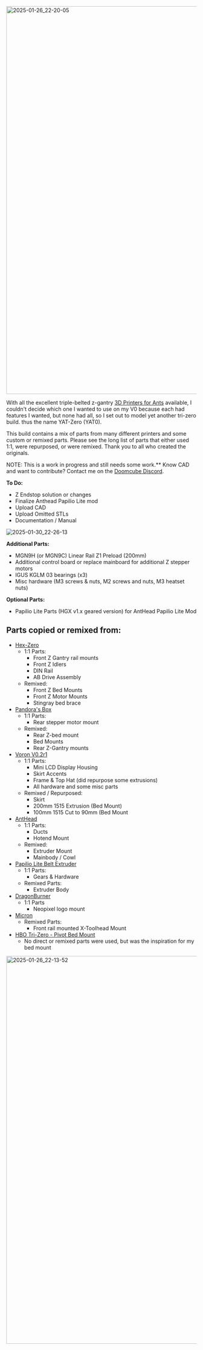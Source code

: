 
<img width="1024" alt="2025-01-26_22-20-05" src="https://github.com/user-attachments/assets/a6dbc479-53c7-41be-aed1-b6c7f9401187" />


With all the excellent triple-belted z-gantry [3D Printers for Ants](https://3dprintersforants.com) available, I couldn't decide which one I wanted to use on my V0 because each had features I wanted, but none had all, so I set out to model yet another tri-zero build. thus the name YAT-Zero (YAT0).

This build contains a mix of parts from many different printers and some custom or remixed parts. Please see the long list of parts that either used 1:1, were repurposed, or were remixed. Thank you to all who created the originals.

NOTE: This is a work in progress and still needs some work.**  Know CAD and want to contribute? Contact me on the [Doomcube Discord](https://discord.gg/vXzRSne2).

**To Do:**
* Z Endstop solution or changes
* Finalize Anthead Papilio Lite mod
* Upload CAD
* Upload Omitted STLs
* Documentation / Manual 

![2025-01-30_22-26-13](https://github.com/user-attachments/assets/22c02039-7fe2-41ea-9394-77a2cefda631)

**Additional Parts:**
* MGN9H (or MGN9C) Linear Rail Z1 Preload (200mm)
* Additional control board or replace mainboard for additional Z stepper motors
* IGUS KGLM 03 bearings (x3)
* Misc hardware (M3 screws & nuts, M2 screws and nuts, M3 heatset nuts)

**Optional Parts:**
* Papilio Lite Parts (HGX v1.x geared version) for AntHead Papilio Lite Mod


## **Parts copied or remixed from:**
* [Hex-Zero](https://github.com/Alexander-T-Moss/Hex-Zero)
  * 1:1 Parts:
    * Front Z Gantry rail mounts
    * Front Z Idlers
    * DIN Rail
    * AB Drive Assembly
  * Remixed:
    * Front Z Bed Mounts
    * Front Z Motor Mounts
    * Stingray bed brace
* [Pandora's Box](https://github.com/MasturMynd/Pandoras_Box)
  * 1:1 Parts:
    * Rear stepper motor mount
  * Remixed:
    * Rear Z-bed mount
    * Bed Mounts
    * Rear Z-Gantry mounts
* [Voron V0.2r1](https://github.com/VoronDesign/Voron-0)
   * 1:1 Parts:
     * Mini LCD Display Housing
     * Skirt Accents
     * Frame & Top Hat (did repurpose some extrusions)
     * All hardware and some misc parts
  * Remixed / Repurposed:
    * Skirt
    * 200mm 1515 Extrusion (Bed Mount)
    * 100mm 1515 Cut to 90mm (Bed Mount
* [AntHead](https://github.com/PrintersForAnts/AntHead)
  * 1:1 Parts:
    * Ducts
    * Hotend Mount
  * Remixed:
    * Extruder Mount
    * Mainbody / Cowl
* [Papilio Lite Belt Extruder](https://github.com/kevinakasam/Papilio-Belt-Extruder)
  * 1:1 Parts:
    * Gears & Hardware
  * Remixed Parts:
    * Extruder Body 
* [DragonBurner](https://github.com/chirpy2605/voron/tree/main/V0/Dragon_Burner)
  * 1:1 Parts
    * Neopixel logo mount
* [Micron](https://github.com/PrintersForAnts/Micron)
  * Remixed Parts:
    * Front rail mounted X-Toolhead Mount
* [HBO Tri-Zero - Pivot Bed Mount](https://github.com/harry-boe/tri-zero/tree/main/Mods/hbo/IGUS_03_Mount)
  * No direct or remixed parts were used, but was the inspiration for my bed mount
 
<img width="1024" alt="2025-01-26_22-13-52" src="https://github.com/user-attachments/assets/e8c2a1a1-269e-4423-964e-8a71b15dfbdc" />




